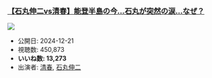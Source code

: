 ### [【石丸伸二vs清春】能登半島の今…石丸が突然の涙…なぜ？](https://www.youtube.com/watch?v=vcowaG5aaB0)
[![](https://img.youtube.com/vi/vcowaG5aaB0/sddefault.jpg)](https://www.youtube.com/watch?v=vcowaG5aaB0)
-   公開日: 2024-12-21
-   視聴数: 450,873
-   **いいね数: 13,273**
-   出演者: [清春](/rehacq_fan/people/清春 "wikilink"), [石丸伸二](/rehacq_fan/people/石丸伸二 "wikilink")
